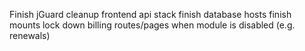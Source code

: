 Finish jGuard
cleanup frontend api stack
finish database hosts
finish mounts
lock down billing routes/pages when module is disabled (e.g. renewals)

